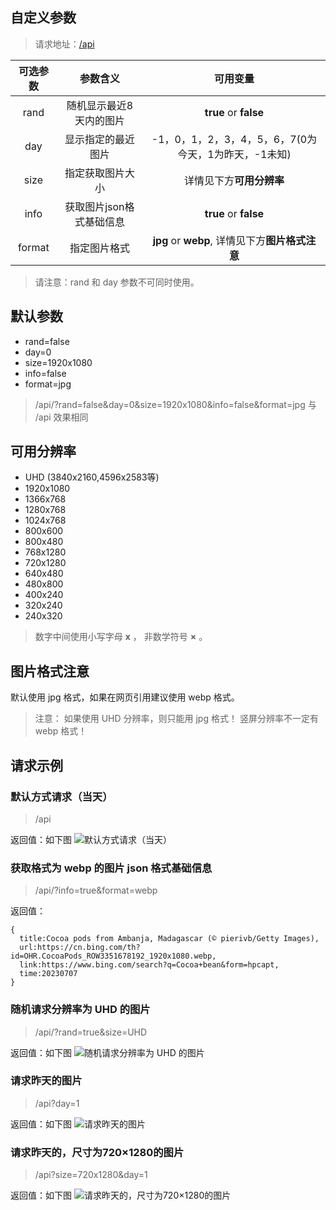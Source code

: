 ## 自定义参数

> 请求地址：[/api](./api)

| 可选参数 | 参数含义 | 可用变量 |
| :------------: | :-------------: | :------------: |
| rand | 随机显示最近8天内的图片 | **true** or **false** |
| day | 显示指定的最近图片 | -1，0，1，2，3，4，5，6，7(0为今天，1为昨天，-1未知) |
| size | 指定获取图片大小 | 详情见下方**可用分辨率** |
| info | 获取图片json格式基础信息 | **true** or **false** |
| format | 指定图片格式 | **jpg** or **webp**, 详情见下方**图片格式注意** |

> 请注意：rand 和 day 参数不可同时使用。

## 默认参数

* rand=false
* day=0
* size=1920x1080
* info=false
* format=jpg

> /api/?rand=false&day=0&size=1920x1080&info=false&format=jpg
> 与 /api 效果相同

## 可用分辨率

* UHD (3840x2160,4596x2583等)
* 1920x1080
* 1366x768
* 1280x768
* 1024x768
* 800x600
* 800x480
* 768x1280
* 720x1280
* 640x480
* 480x800
* 400x240
* 320x240
* 240x320

> 数字中间使用小写字母 **x** ，
> 非数学符号 **×** 。

## 图片格式注意

默认使用 jpg 格式，如果在网页引用建议使用 webp 格式。

> 注意：
> 如果使用 UHD 分辨率，则只能用 jpg 格式！
> 竖屏分辨率不一定有 webp 格式！

## 请求示例
### 默认方式请求（当天）

> /api

返回值：如下图
![默认方式请求（当天）](/api)

### 获取格式为 webp 的图片 json 格式基础信息

> /api/?info=true&format=webp

返回值：
```
{
  title:Cocoa pods from Ambanja, Madagascar (© pierivb/Getty Images),
  url:https://cn.bing.com/th?id=OHR.CocoaPods_ROW3351678192_1920x1080.webp,
  link:https://www.bing.com/search?q=Cocoa+bean&form=hpcapt,
  time:20230707
}
```

### 随机请求分辨率为 UHD 的图片

> /api/?rand=true&size=UHD

返回值：如下图
![随机请求分辨率为 UHD 的图片](/api/?rand=true&size=UHD)

### 请求昨天的图片

> /api?day=1

返回值：如下图
![请求昨天的图片](/api?day=1)

### 请求昨天的，尺寸为720×1280的图片

> /api?size=720x1280&day=1

返回值：如下图
![请求昨天的，尺寸为720×1280的图片](/api?size=720x1280&day=1)

